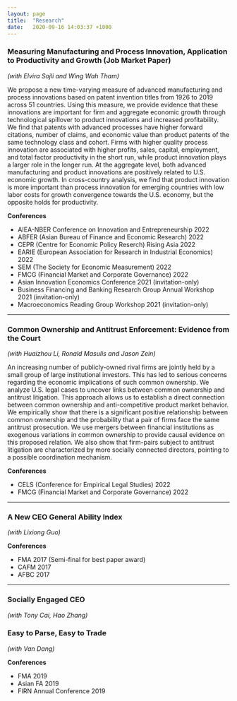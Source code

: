 ```yaml
---
layout: page
title:  "Research"
date:   2020-09-16 14:03:37 +1000
---
```


### Measuring Manufacturing and Process Innovation, Application to Productivity and Growth (Job Market Paper) 
*(with Elvira Sojli and Wing Wah Tham)*

We propose a new time-varying measure of advanced manufacturing and process innovations based on patent invention titles from 1926 to 2019 across 51 countries. Using this measure, we provide evidence that these innovations are important for firm and aggregate economic growth through technological spillover to product innovations and increased profitability. We find that patents with advanced processes have higher forward citations, number of claims, and economic value than product patents of the same technology class and cohort. Firms with higher quality process innovation are associated with higher profits, sales, capital, employment, and total factor productivity in the short run, while product innovation plays a larger role in the longer run. At the aggregate level, both advanced manufacturing and product innovations are positively related to U.S. economic growth. In cross-country analysis, we find that product innovation is more important than process innovation for emerging countries with low labor costs for growth convergence towards the U.S. economy, but the opposite holds for productivity. 

__Conferences__

  - AIEA-NBER Conference on Innovation and Entrepreneurship 2022
  - ABFER (Asian Bureau of Finance and Economic Research) 2022
  - CEPR (Centre for Economic Policy Reserch) Rising Asia 2022
  - EARIE (European Association for Research in Industrial Economics) 2022
  - SEM (The Society for Economic Measurement) 2022
  - FMCG (Financial Market and Corporate Governance) 2022
  - Asian Innovation Economics Conference 2021 (invitation-only)
  - Business Financing and Banking Research Group Annual Workshop 2021 (invitation-only)
  - Macroeconomics Reading Group Workshop 2021 (invitation-only)
  <hr />

### Common Ownership and Antitrust Enforcement: Evidence from the Court 
*(with Huaizhou Li, Ronald Masulis and Jason Zein)*

An increasing number of publicly-owned rival firms are jointly held by a small group of large institutional investors. This has led to serious concerns regarding the economic implications of such common ownership. We analyze U.S. legal cases to uncover links between common ownership and antitrust litigation. This approach allows us to establish a direct connection between common ownership and anti-competitive product market behavior. We empirically show that there is a significant positive relationship between common ownership and the probability that a pair of firms face the same antitrust prosecution. We use mergers between financial institutions as exogenous variations in common ownership to provide causal evidence on this proposed relation. We also show that firm-pairs subject to antitrust litigation are characterized by more socially connected directors, pointing to a possible coordination mechanism.

__Conferences__

  - CELS (Conference for Empirical Legal Studies) 2022
  - FMCG (Financial Market and Corporate Governance) 2022
  <hr />


### A New CEO General Ability Index
*(with Lixiong Guo)*

__Conferences__
  - FMA 2017 (Semi-final for best paper award)
  - CAFM 2017
  - AFBC 2017
  <hr />

### Socially Engaged CEO
*(with Tony Cai, Hao Zhang)* 

<!-- In the collaborative efforts to combat climate change and environmental threats, CEOs of large corporations play an important role as they command a large fraction of the economy's assets. We document that companies led by CEOs with working experience in the non-profit sectors have better ESG ratings, more ESG engagement actions such as initiating environmental/social programs, emitting less toxic chemicals and developing more innovations for pollution abatement and production of renewable energies. Despite these efforts for public goods, they do not have worse firm performance than their counterparts without non-profit working experiences. These CEOs' efforts are recognized by society by receiving more green-related awards. We also establish causality using the exogenous turnovers of those socially engaged CEOs. -->

### Easy to Parse, Easy to Trade
*(with Van Dang)*

__Conferences__
  - FMA 2019 
  - Asian FA 2019
  - FIRN Annual Conference 2019

[jekyll-docs]: https://jekyllrb.com/docs/home
[jekyll-gh]:   https://github.com/jekyll/jekyll
[jekyll-talk]: https://talk.jekyllrb.com/
